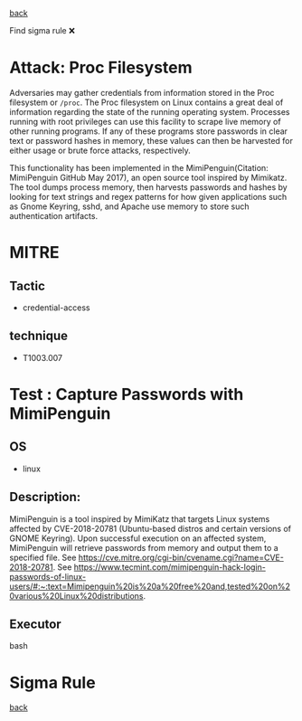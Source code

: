 
[back](../index.md)

Find sigma rule :x: 

# Attack: Proc Filesystem 

Adversaries may gather credentials from information stored in the Proc filesystem or <code>/proc</code>. The Proc filesystem on Linux contains a great deal of information regarding the state of the running operating system. Processes running with root privileges can use this facility to scrape live memory of other running programs. If any of these programs store passwords in clear text or password hashes in memory, these values can then be harvested for either usage or brute force attacks, respectively.

This functionality has been implemented in the MimiPenguin(Citation: MimiPenguin GitHub May 2017), an open source tool inspired by Mimikatz. The tool dumps process memory, then harvests passwords and hashes by looking for text strings and regex patterns for how given applications such as Gnome Keyring, sshd, and Apache use memory to store such authentication artifacts.

# MITRE
## Tactic
  - credential-access


## technique
  - T1003.007


# Test : Capture Passwords with MimiPenguin
## OS
  - linux


## Description:
MimiPenguin is a tool inspired by MimiKatz that targets Linux systems affected by CVE-2018-20781 (Ubuntu-based distros and certain versions of GNOME Keyring). 
Upon successful execution on an affected system, MimiPenguin will retrieve passwords from memory and output them to a specified file. 
See https://cve.mitre.org/cgi-bin/cvename.cgi?name=CVE-2018-20781. 
See https://www.tecmint.com/mimipenguin-hack-login-passwords-of-linux-users/#:~:text=Mimipenguin%20is%20a%20free%20and,tested%20on%20various%20Linux%20distributions.


## Executor
bash

# Sigma Rule


[back](../index.md)
